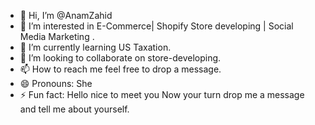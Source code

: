 - 👋 Hi, I’m @AnamZahid
- 👀 I’m interested in E-Commerce| Shopify Store developing | Social Media Marketing .
- 🌱 I’m currently learning US Taxation.
- 💞️ I’m looking to collaborate on store-developing.
- 📫 How to reach me feel free to drop a message.
- 😄 Pronouns: She
- ⚡ Fun fact: Hello nice to meet you Now your turn drop me a message and tell me about yourself.

